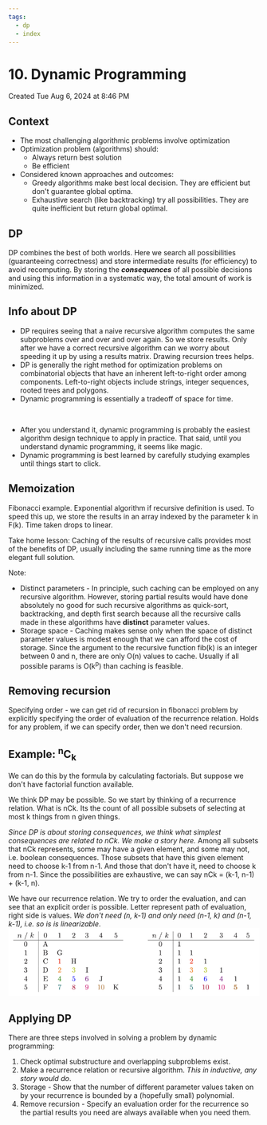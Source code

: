 ```yaml
---
tags:
  - dp
  - index
---
```

# 10. Dynamic Programming
Created Tue Aug 6, 2024 at 8:46 PM

## Context
- The most challenging algorithmic problems involve optimization
- Optimization problem (algorithms) should:
	- Always return best solution
	- Be efficient
- Considered known approaches and outcomes:
	- Greedy algorithms make best local decision. They are efficient but don't guarantee global optima.
	- Exhaustive search (like backtracking) try all possibilities. They are quite inefficient but return global optimal.

## DP
DP combines the best of both worlds. Here we search all possibilities (guaranteeing correctness) and store intermediate results (for efficiency) to avoid recomputing. By storing the ***consequences*** of all possible decisions and using this information in a systematic way, the total amount of work is minimized.


## Info about DP
- DP requires seeing that a naive recursive algorithm computes the same subproblems over and over and over again. So we store results. Only after we have a correct recursive algorithm can we worry about speeding it up by using a results matrix. Drawing recursion trees helps.
- DP is generally the right method for optimization problems on combinatorial objects that have an inherent left-to-right order among components. Left-to-right objects include strings, integer sequences, rooted trees and polygons.
- Dynamic programming is essentially a tradeoff of space for time.
 
 <br />

- After you understand it, dynamic programming is probably the easiest algorithm design technique to apply in practice. That said, until you understand dynamic programming, it seems like magic.
- Dynamic programming is best learned by carefully studying examples until things start to click.


## Memoization
Fibonacci example. Exponential algorithm if recursive definition is used. To speed this up, we store the results in an array indexed by the parameter k in F(k). Time taken drops to linear.

Take home lesson: Caching of the results of recursive calls provides most of the benefits of DP, usually including the same running time as the more elegant full solution.

Note:
- Distinct parameters - In principle, such caching can be employed on any recursive algorithm. However, storing partial results would have done absolutely no good for such recursive algorithms as quick-sort, backtracking, and depth first search because all the recursive calls made in these algorithms have **distinct** parameter values.
- Storage space - Caching makes sense only when the space of distinct parameter values is modest enough that we can afford the cost of storage. Since the argument to the recursive function fib(k) is an integer between 0 and n, there are only O(n) values to cache. Usually if all possible params is O(k<sup>p</sup>) than caching is feasible.


## Removing recursion
Specifying order - we can get rid of recursion in fibonacci problem by explicitly specifying the order of evaluation of the recurrence relation.  Holds for any problem, if we can specify order, then we don't need recursion.

## Example: <sup>n</sup>C<sub>k</sub>
We can do this by the formula by calculating factorials. But suppose we don't have factorial function available.

We think DP may be possible. So we start by thinking of a recurrence relation. What is nCk. Its the count of all possible subsets of selecting at most k things from n given things.

*Since DP is about storing consequences, we think what simplest consequences are related to nCk. We make a story here.* Among all subsets that nCk represents, some may have a given element, and some may not, i.e. boolean consequences. Those subsets that have this given element need to choose k-1 from n-1. And those that don't have it, need to choose k from n-1. Since the possibilities are exhaustive, we can say nCk = (k-1, n-1) + (k-1, n).

We have our recurrence relation. We try to order the evaluation, and can see that an explicit order is possible. Letter represent path of evaluation, right side is values. *We don't need (n, k-1) and only need (n-1, k) and (n-1, k-1), i.e. so is is linearizable*.
![](../../../../assets/index-image-1-51578f53.png)

## Applying DP
There are three steps involved in solving a problem by dynamic programming:
1. Check optimal substructure and overlapping subproblems exist.
2. Make a recurrence relation or recursive algorithm. *This in inductive, any story would do*.
3. Storage - Show that the number of different parameter values taken on by your recurrence is bounded by a (hopefully small) polynomial.
4. Remove recursion - Specify an evaluation order for the recurrence so the partial results you need are always available when you need them.